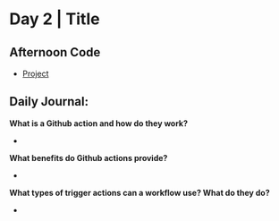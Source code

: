 # Day 2 | Title

## Afternoon Code
+ [Project](link)

## Daily Journal:

**What is a Github action and how do they work?**

+ 

**What benefits do Github actions provide?**

+ 

**What types of trigger actions can a workflow use? What do they do?**

+ 